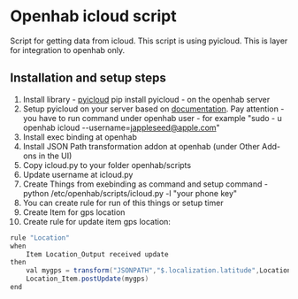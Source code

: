 # Openhab icloud script
Script for getting data from icloud. This script is using pyicloud. This is layer for integration to openhab only.

## Installation and setup steps
1) Install library - [pyicloud](https://github.com/picklepete/pyicloud) pip install pyicloud - on the openhab server
2) Setup pyicloud on your server based on [documentation](https://github.com/picklepete/pyicloud). Pay attention - you have to run command under openhab user - for example "sudo - u openhab icloud --username=jappleseed@apple.com"
3) Install exec binding at openhab
4) Install JSON Path transformation addon at openhab (under Other Add-ons in the UI)
5) Copy icloud.py to your folder openhab/scripts
6) Update username at icloud.py
7) Create Things from exebinding as command and setup command - python /etc/openhab/scripts/icloud.py -l "your phone key"
8) You can create rule for run of this things or setup timer
9) Create Item for gps location
10) Create rule for update item gps location:
```java
rule "Location"
when 
    Item Location_Output received update 
then
    val mygps = transform("JSONPATH","$.localization.latitude",Location_Output.state.toString)+","+transform("JSONPATH","$.localization.longitude",Location_Output.state.toString)
    Location_Item.postUpdate(mygps)    
end
```

